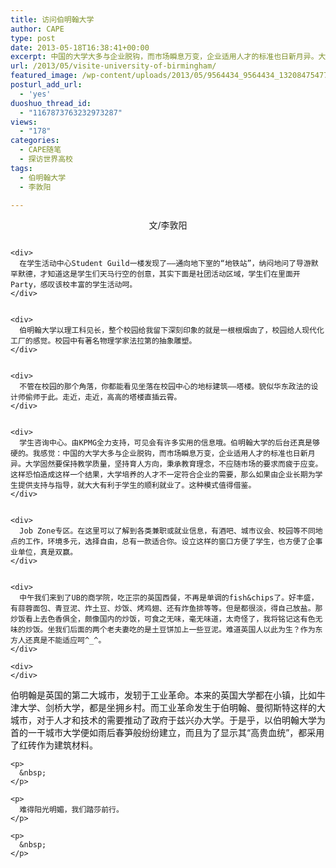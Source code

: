 ```yaml
---
title: 访问伯明翰大学
author: CAPE
type: post
date: 2013-05-18T16:38:41+00:00
excerpt: 中国的大学大多与企业脱钩，而市场瞬息万变，企业适用人才的标准也日新月异。大学固然要保持教学质量，坚持育人方向，秉承教育理念，不应随市场的要求而疲于应变。这样恐怕造成这样一个结果，大学培养的人才不一定符合企业的需要，那么如果由企业长期为学生提供支持与指导，就大大有利于学生的顺利就业了。
url: /2013/05/visite-university-of-birmingham/
featured_image: /wp-content/uploads/2013/05/9564434_9564434_1320847547703.jpg
posturl_add_url:
  - 'yes'
duoshuo_thread_id:
  - "1167873763232973287"
views:
  - "178"
categories:
  - CAPE随笔
  - 探访世界高校
tags:
  - 伯明翰大学
  - 李敦阳

---
```

<p style="text-align: center;">
  文/李敦阳
</p>

<p style="text-align: center;">
  <div>
    <a href="http://m3.img.libdd.com/farm5/2013/0428/08/D1EF474BB1543663104D07B5B5CAF5B0B08CA4E36A293_400_300.jpg" rel="fancygroup"><img alt="" src="http://m3.img.libdd.com/farm5/2013/0428/08/D1EF474BB1543663104D07B5B5CAF5B0B08CA4E36A293_400_300.jpg" /></a></p> 
    
    <div>
      在学生活动中心Student Guild一楼发现了——通向地下室的“地铁站”，纳闷地问了导游默罕默德，才知道这是学生们天马行空的创意，其实下面是社团活动区域，学生们在里面开Party，感叹该校丰富的学生活动呵。
    </div>
  </div>
  
  <div>
  </div>
  
  <div>
    <a href="http://m1.img.libdd.com/farm4/2013/0428/08/CC6209A85FE0FE19490304EA5F7F96934882AE01A45E3_400_533.jpg" rel="fancygroup"><img alt="" src="http://m1.img.libdd.com/farm4/2013/0428/08/CC6209A85FE0FE19490304EA5F7F96934882AE01A45E3_400_533.jpg" /></a></p> 
    
    <div>
      伯明翰大学以理工科见长，整个校园给我留下深刻印象的就是一根根烟囱了，校园给人现代化工厂的感觉。校园中有著名物理学家法拉第的抽象雕塑。
    </div>
  </div>
  
  <div>
  </div>
  
  <div>
    <a href="http://m1.img.libdd.com/farm5/2013/0428/08/8EA5E4A535C3D1D39BF510E4BD365DFEBB4C60FCA2A1F_400_533.jpg" rel="fancygroup"><img alt="" src="http://m1.img.libdd.com/farm5/2013/0428/08/8EA5E4A535C3D1D39BF510E4BD365DFEBB4C60FCA2A1F_400_533.jpg" /></a></p> 
    
    <div>
      不管在校园的那个角落，你都能看见坐落在校园中心的地标建筑——塔楼。貌似华东政法的设计师偷师于此。走近，走近，高高的塔楼直插云霄。
    </div>
  </div>
  
  <div>
  </div>
  
  <div>
    <a href="http://m3.img.libdd.com/farm5/2013/0428/08/44821D1560EC15A280158911E870490A9C58A33E096DC_400_300.jpg" rel="fancygroup"><img alt="" src="http://m3.img.libdd.com/farm5/2013/0428/08/44821D1560EC15A280158911E870490A9C58A33E096DC_400_300.jpg" /></a></p> 
    
    <div>
      学生咨询中心。由KPMG全力支持，可见会有许多实用的信息哦。伯明翰大学的后台还真是够硬的。我感觉：中国的大学大多与企业脱钩，而市场瞬息万变，企业适用人才的标准也日新月异。大学固然要保持教学质量，坚持育人方向，秉承教育理念，不应随市场的要求而疲于应变。这样恐怕造成这样一个结果，大学培养的人才不一定符合企业的需要，那么如果由企业长期为学生提供支持与指导，就大大有利于学生的顺利就业了。这种模式值得借鉴。
    </div>
  </div>
  
  <div>
  </div>
  
  <div>
    <a href="http://m3.img.libdd.com/farm5/2013/0428/08/E28690EFF46133965BED537A94991DE7896EE107FD459_400_300.jpg" rel="fancygroup"><img alt="" src="http://m3.img.libdd.com/farm5/2013/0428/08/E28690EFF46133965BED537A94991DE7896EE107FD459_400_300.jpg" /></a></p> 
    
    <div>
      Job Zone专区。在这里可以了解到各类兼职或就业信息，有酒吧、城市议会、校园等不同地点的工作，环境多元，选择自由，总有一款适合你。设立这样的窗口方便了学生，也方便了企事业单位，真是双赢。
    </div>
  </div>
  
  <div>
  </div>
  
  <div>
    <a href="http://m3.img.libdd.com/farm4/2013/0428/08/F00B6F2D45A22E47FA22CD8BA47FF0FCC919DB9530773_400_300.jpg" rel="fancygroup"><img alt="" src="http://m3.img.libdd.com/farm4/2013/0428/08/F00B6F2D45A22E47FA22CD8BA47FF0FCC919DB9530773_400_300.jpg" /></a></p> 
    
    <div>
      中午我们来到了UB的商学院，吃正宗的英国西餐，不再是单调的fish&chips了。好丰盛，有蒜蓉面包、青豆泥、炸土豆、炒饭、烤鸡翅、还有炸鱼排等等。但是都很淡，得自己放盐。那炒饭看上去色香俱全，颇像国内的炒饭，可食之无味，毫无味道，太奇怪了，我将铭记这有色无味的炒饭。坐我们后面的两个老夫妻吃的是土豆饼加上一些豆泥。难道英国人以此为生？作为东方人还真是不能适应呵^_^。
    </div>
    
    <div>
    </div>
  </div>
  
  <div>
    <p>
      伯明翰是英国的第二大城市，发轫于工业革命。本来的英国大学都在小镇，比如牛津大学、剑桥大学，都是坐拥乡村。而工业革命发生于伯明翰、曼彻斯特这样的大城市，对于人才和技术的需要推动了政府于兹兴办大学。于是乎，以伯明翰大学为首的一干城市大学便如雨后春笋般纷纷建立，而且为了显示其“高贵血统”，都采用了红砖作为建筑材料。
    </p>
    
    <p>
      &nbsp;
    </p>
    
    <p>
      难得阳光明媚，我们踏莎前行。
    </p>
    
    <p>
      &nbsp;
    </p>
  </div>